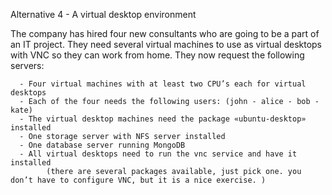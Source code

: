 Alternative 4 - A virtual desktop environment

The company has hired four new consultants who are going to be a part of an IT project. They need several virtual machines to use as virtual desktops with VNC so they can work from home. They now request the following servers:

      - Four virtual machines with at least two CPU’s each for virtual desktops
      - Each of the four needs the following users: (john - alice - bob - kate)
      - The virtual desktop machines need the package «ubuntu-desktop» installed
      - One storage server with NFS server installed
      - One database server running MongoDB
      - All virtual desktops need to run the vnc service and have it installed 
            (there are several packages available, just pick one. you don’t have to configure VNC, but it is a nice exercise. ) 
